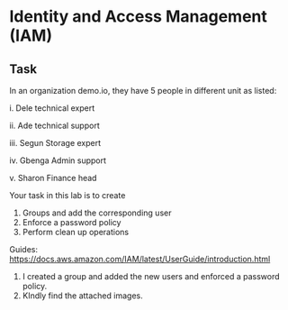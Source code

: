 # Identity and Access Management (IAM)

## Task

In an organization demo.io, they have 5 people in different unit as listed:

i.   Dele     technical expert 

ii.  Ade      technical support

iii. Segun    Storage expert

iv.  Gbenga   Admin support

v. Sharon  Finance head


Your task in this lab is to create 

1. Groups and add the corresponding user
2. Enforce a password policy
3. Perform clean up operations

Guides:
https://docs.aws.amazon.com/IAM/latest/UserGuide/introduction.html


1. I created a group and added the new users and enforced a password policy.
2. KIndly find the attached images. 
